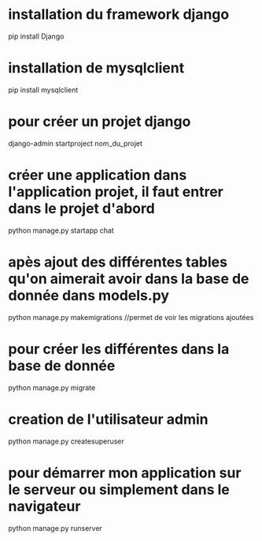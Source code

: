 # installation du framework django
pip install Django

# installation de mysqlclient
pip install mysqlclient

# pour créer un projet django
django-admin startproject nom_du_projet

# créer une application dans l'application projet, il faut entrer dans le projet d'abord
python manage.py startapp chat

# apès ajout des différentes tables qu'on aimerait avoir dans la base de donnée dans models.py 
python manage.py makemigrations //permet de voir les migrations ajoutées

# pour créer les différentes dans la base de donnée
python manage.py migrate

# creation de l'utilisateur admin
python manage.py createsuperuser

# pour démarrer mon application sur le serveur ou simplement dans le navigateur
python manage.py runserver





